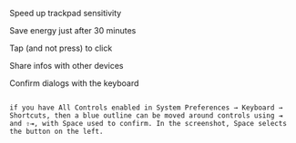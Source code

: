 Speed up trackpad sensitivity


Save energy just after 30 minutes

Tap (and not press) to click

Share infos with other devices


Confirm dialogs with the keyboard
```

if you have All Controls enabled in System Preferences → Keyboard → Shortcuts, then a blue outline can be moved around controls using ⇥ and ⇧⇥, with Space used to confirm. In the screenshot, Space selects the button on the left.
```